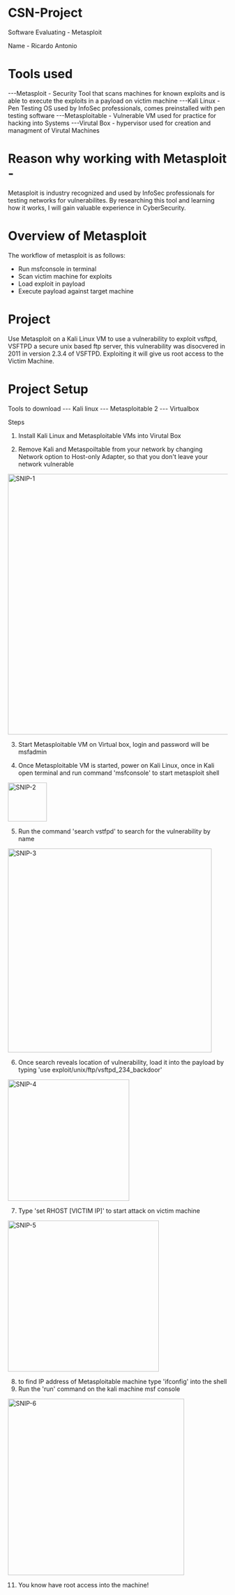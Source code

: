 # CSN-Project

Software Evaluating - Metasploit

Name - Ricardo Antonio

# Tools used
---Metasploit - Security Tool that scans machines for known exploits and is able to execute the exploits in a payload on victim machine
---Kali Linux - Pen Testing OS used by InfoSec professionals, comes preinstalled with pen testing software
---Metasploitable - Vulnerable VM used for practice for hacking into Systems
---Virutal Box - hypervisor used for creation and managment of Virutal Machines

# Reason why working with Metasploit - 
Metasploit is industry recognized and used by InfoSec professionals for testing networks for vulnerabilites. By researching this tool and learning how it works, I will gain valuable experience in CyberSecurity.

# Overview of Metasploit
The workflow of metasploit is as follows:
- Run msfconsole in terminal
- Scan victim machine for exploits
- Load exploit in payload
- Execute payload against target machine

# Project
Use Metasploit on a Kali Linux VM to use a vulnerability to exploit vsftpd, VSFTPD a secure unix based ftp server, this vulnerability was disocvered in 2011 in version 2.3.4 of VSFTPD. Exploiting it will give us root access to the Victim Machine.

# Project Setup
Tools to download
--- Kali linux
--- Metasploitable 2
--- Virtualbox

Steps

1. Install Kali Linux and Metasploitable VMs into Virutal Box

2. Remove Kali and Metaspoiltable from your network by changing Network option to Host-only Adapter, so that you don't leave your network vulnerable

<img width="597" alt="SNIP-1" src="https://user-images.githubusercontent.com/98781636/167211743-03a9c129-4649-43f2-9e20-ebfc9032a972.PNG">

3. Start Metasploitable VM on Virtual box, login and password will be msfadmin

4. Once Metasploitable VM is started, power on Kali Linux, once in Kali open terminal and run command 'msfconsole' to start metasploit shell

<img width="89" alt="SNIP-2" src="https://user-images.githubusercontent.com/98781636/167217134-6a38eedc-29fe-489b-9fc2-ad5c0633fc14.PNG">

5. Run the command 'search vstfpd' to search for the vulnerability by name

<img width="467" alt="SNIP-3" src="https://user-images.githubusercontent.com/98781636/167223056-f611ba3c-b94b-4a78-be36-7b87c9021d10.PNG">

6. Once search reveals location of vulnerability, load it into the payload by typing 'use exploit/unix/ftp/vsftpd_234_backdoor'

<img width="278" alt="SNIP-4" src="https://user-images.githubusercontent.com/98781636/167223076-22351d64-0b65-49d5-a4e4-d6ece15ad55d.PNG">

7. Type 'set RHOST [VICTIM IP]' to start attack on victim machine

<img width="346" alt="SNIP-5" src="https://user-images.githubusercontent.com/98781636/167223117-4365ed65-28c9-46dc-a8bc-7f8c5fc98057.PNG">

8. to find IP address of Metasploitable machine type 'ifconfig' into the shell
10. Run the 'run' command on the kali machine msf console

<img width="404" alt="SNIP-6" src="https://user-images.githubusercontent.com/98781636/167223155-07305578-62a5-4fe9-a759-299e9cfce4dc.PNG">

11. You know have root access into the machine!

